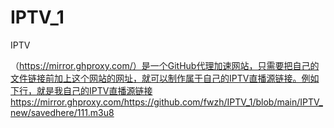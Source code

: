 # IPTV_1
IPTV


（https://mirror.ghproxy.com/）是一个GitHub代理加速网站，只需要把自己的文件链接前加上这个网站的网址，就可以制作属于自己的IPTV直播源链接。例如下行，就是我自己的IPTV直播源链接
https://mirror.ghproxy.com/https://github.com/fwzh/IPTV_1/blob/main/IPTV_new/savedhere/111.m3u8
